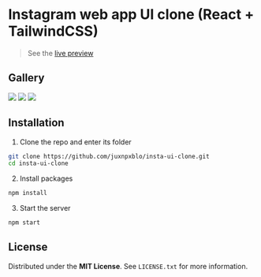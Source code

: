 # Instagram web app UI clone (React + TailwindCSS)

[hosting]: https://chat-juxnpxblo.herokuapp.com/
[preview1]: https://github.com/juxnpxblo/insta-ui-clone/blob/master/preview-1.png
[preview2]: https://github.com/juxnpxblo/insta-ui-clone/blob/master/preview-2.png
[preview3]: https://github.com/juxnpxblo/insta-ui-clone/blob/master/preview-3.png

> See the [live preview](https://insta-ui-clone.vercel.app/)

## Gallery

![][preview1]
![][preview2]
![][preview3]

## Installation

1. Clone the repo and enter its folder
```sh
git clone https://github.com/juxnpxblo/insta-ui-clone.git
cd insta-ui-clone
```
2. Install packages
```sh
npm install
```
3. Start the server
```sh
npm start
```

## License

Distributed under the **MIT License**. See `LICENSE.txt` for more information.
